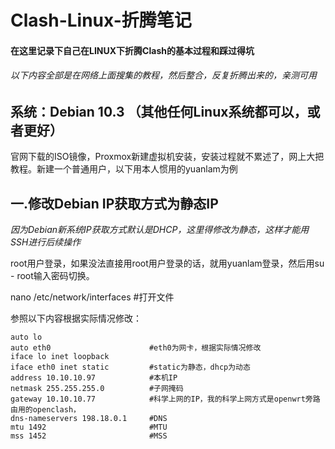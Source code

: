 # Clash-Linux-折腾笔记
#### 在这里记录下自己在LINUX下折腾Clash的基本过程和踩过得坑
###### 以下内容全部是在网络上面搜集的教程，然后整合，反复折腾出来的，亲测可用 

## 系统：Debian 10.3 （其他任何Linux系统都可以，或者更好）
官网下载的ISO镜像，Proxmox新建虚拟机安装，安装过程就不累述了，网上大把教程。新建一个普通用户，以下用本人惯用的yuanlam为例

## 一.修改Debian IP获取方式为静态IP
*因为Debian新系统IP获取方式默认是DHCP，这里得修改为静态，这样才能用SSH进行后续操作*

root用户登录，如果没法直接用root用户登录的话，就用yuanlam登录，然后用su - root输入密码切换。

nano /etc/network/interfaces        #打开文件

参照以下内容根据实际情况修改：
```
auto lo
auto eth0                      #eth0为网卡，根据实际情况修改    
iface lo inet loopback
iface eth0 inet static         #static为静态，dhcp为动态
address 10.10.10.97            #本机IP
netmask 255.255.255.0          #子网掩码
gateway 10.10.10.77            #科学上网的IP，我的科学上网方式是openwrt旁路由用的openclash，
dns-nameservers 198.18.0.1     #DNS
mtu 1492                       #MTU
mss 1452                       #MSS
```

